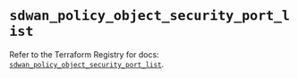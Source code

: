 # `sdwan_policy_object_security_port_list`

Refer to the Terraform Registry for docs: [`sdwan_policy_object_security_port_list`](https://registry.terraform.io/providers/ciscodevnet/sdwan/0.8.0/docs/resources/policy_object_security_port_list).
